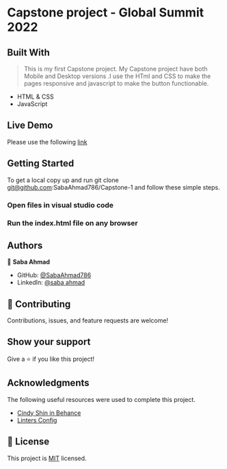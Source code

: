 # Capstone project - Global Summit 2022


## Built With
> This is my first Capstone project. My Capstone project have both Mobile and Desktop versions .I use the HTml and CSS to make the pages responsive and javascript to make the button functionable.

- HTML & CSS
- JavaScript


## Live Demo
Please use the following [link]( https://sabaahmad404.github.io/Capstone-1/) 

## Getting Started

To get a local copy up and run git clone git@github.com:SabaAhmad786/Capstone-1 and follow these simple steps.

### Open files in visual studio code

### Run the index.html file on any browser

## Authors

👤 **Saba Ahmad**

- GitHub: [@SabaAhmad786](https://github.com/SabaAhmad404)
- LinkedIn: [@saba ahmad](https://www.linkedin.com/in/saba-ahmad-97b938244/)

## 🤝 Contributing

Contributions, issues, and feature requests are welcome!

## Show your support

Give a ⭐️ if you like this project!

## Acknowledgments

The following useful resources were used to complete this project.

- [Cindy Shin in Behance](https://www.behance.net/adagio07)
- [Linters Config](https://github.com/microverseinc/linters-config)

## 📝 License

This project is [MIT](./LICENSE) licensed.
